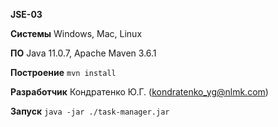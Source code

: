 **JSE-03**

**Системы**
Windows, Mac, Linux

**ПО**
Java 11.0.7, Apache Maven 3.6.1

**Построение**
`mvn install`

**Разработчик**
Кондратенко Ю.Г. (kondratenko_yg@nlmk.com)

**Запуск**
`java -jar ./task-manager.jar`